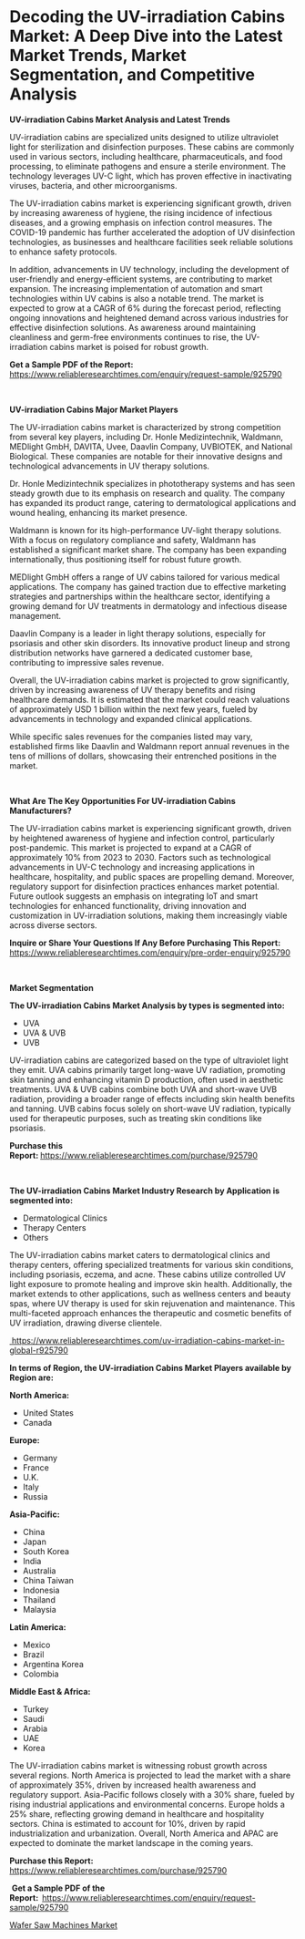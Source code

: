 <p><h1>Decoding the UV-irradiation Cabins Market: A Deep Dive into the Latest Market Trends, Market Segmentation, and Competitive Analysis</h1></p><p><strong>UV-irradiation Cabins Market Analysis and Latest Trends</strong></p>
<p><p>UV-irradiation cabins are specialized units designed to utilize ultraviolet light for sterilization and disinfection purposes. These cabins are commonly used in various sectors, including healthcare, pharmaceuticals, and food processing, to eliminate pathogens and ensure a sterile environment. The technology leverages UV-C light, which has proven effective in inactivating viruses, bacteria, and other microorganisms.</p><p>The UV-irradiation cabins market is experiencing significant growth, driven by increasing awareness of hygiene, the rising incidence of infectious diseases, and a growing emphasis on infection control measures. The COVID-19 pandemic has further accelerated the adoption of UV disinfection technologies, as businesses and healthcare facilities seek reliable solutions to enhance safety protocols. </p><p>In addition, advancements in UV technology, including the development of user-friendly and energy-efficient systems, are contributing to market expansion. The increasing implementation of automation and smart technologies within UV cabins is also a notable trend. The market is expected to grow at a CAGR of 6% during the forecast period, reflecting ongoing innovations and heightened demand across various industries for effective disinfection solutions. As awareness around maintaining cleanliness and germ-free environments continues to rise, the UV-irradiation cabins market is poised for robust growth.</p></p>
<p><strong>Get a Sample PDF of the Report:&nbsp;</strong> <a href="https://www.reliableresearchtimes.com/enquiry/request-sample/925790?utm_campaign=2643&utm_medium=2&utm_source=Github&utm_content=ia&utm_term=24032025&utm_id=uv-irradiation-cabins">https://www.reliableresearchtimes.com/enquiry/request-sample/925790</a></p>
<p>&nbsp;</p>
<p><strong>UV-irradiation Cabins Major Market Players</strong></p>
<p><p>The UV-irradiation cabins market is characterized by strong competition from several key players, including Dr. Honle Medizintechnik, Waldmann, MEDlight GmbH, DAVITA, Uvee, Daavlin Company, UVBIOTEK, and National Biological. These companies are notable for their innovative designs and technological advancements in UV therapy solutions.</p><p>Dr. Honle Medizintechnik specializes in phototherapy systems and has seen steady growth due to its emphasis on research and quality. The company has expanded its product range, catering to dermatological applications and wound healing, enhancing its market presence.</p><p>Waldmann is known for its high-performance UV-light therapy solutions. With a focus on regulatory compliance and safety, Waldmann has established a significant market share. The company has been expanding internationally, thus positioning itself for robust future growth.</p><p>MEDlight GmbH offers a range of UV cabins tailored for various medical applications. The company has gained traction due to effective marketing strategies and partnerships within the healthcare sector, identifying a growing demand for UV treatments in dermatology and infectious disease management.</p><p>Daavlin Company is a leader in light therapy solutions, especially for psoriasis and other skin disorders. Its innovative product lineup and strong distribution networks have garnered a dedicated customer base, contributing to impressive sales revenue.</p><p>Overall, the UV-irradiation cabins market is projected to grow significantly, driven by increasing awareness of UV therapy benefits and rising healthcare demands. It is estimated that the market could reach valuations of approximately USD 1 billion within the next few years, fueled by advancements in technology and expanded clinical applications.</p><p>While specific sales revenues for the companies listed may vary, established firms like Daavlin and Waldmann report annual revenues in the tens of millions of dollars, showcasing their entrenched positions in the market.</p></p>
<p>&nbsp;</p>
<p><strong>What Are The Key Opportunities For UV-irradiation Cabins Manufacturers?</strong></p>
<p><p>The UV-irradiation cabins market is experiencing significant growth, driven by heightened awareness of hygiene and infection control, particularly post-pandemic. This market is projected to expand at a CAGR of approximately 10% from 2023 to 2030. Factors such as technological advancements in UV-C technology and increasing applications in healthcare, hospitality, and public spaces are propelling demand. Moreover, regulatory support for disinfection practices enhances market potential. Future outlook suggests an emphasis on integrating IoT and smart technologies for enhanced functionality, driving innovation and customization in UV-irradiation solutions, making them increasingly viable across diverse sectors.</p></p>
<p><strong>Inquire or Share Your Questions If Any Before Purchasing This Report:</strong> <a href="https://www.reliableresearchtimes.com/enquiry/pre-order-enquiry/925790?utm_campaign=2643&utm_medium=2&utm_source=Github&utm_content=ia&utm_term=24032025&utm_id=uv-irradiation-cabins">https://www.reliableresearchtimes.com/enquiry/pre-order-enquiry/925790</a></p>
<p>&nbsp;</p>
<p><strong>Market Segmentation</strong></p>
<p><strong>The UV-irradiation Cabins Market Analysis by types is segmented into:</strong></p>
<p><ul><li>UVA</li><li>UVA & UVB</li><li>UVB</li></ul></p>
<p><p>UV-irradiation cabins are categorized based on the type of ultraviolet light they emit. UVA cabins primarily target long-wave UV radiation, promoting skin tanning and enhancing vitamin D production, often used in aesthetic treatments. UVA & UVB cabins combine both UVA and short-wave UVB radiation, providing a broader range of effects including skin health benefits and tanning. UVB cabins focus solely on short-wave UV radiation, typically used for therapeutic purposes, such as treating skin conditions like psoriasis.</p></p>
<p><strong>Purchase this Report:&nbsp;</strong><a href="https://www.reliableresearchtimes.com/purchase/925790?utm_campaign=2643&utm_medium=2&utm_source=Github&utm_content=ia&utm_term=24032025&utm_id=uv-irradiation-cabins">https://www.reliableresearchtimes.com/purchase/925790</a></p>
<p>&nbsp;</p>
<p><strong>The UV-irradiation Cabins Market Industry Research by Application is segmented into:</strong></p>
<p><ul><li>Dermatological Clinics</li><li>Therapy Centers</li><li>Others</li></ul></p>
<p><p>The UV-irradiation cabins market caters to dermatological clinics and therapy centers, offering specialized treatments for various skin conditions, including psoriasis, eczema, and acne. These cabins utilize controlled UV light exposure to promote healing and improve skin health. Additionally, the market extends to other applications, such as wellness centers and beauty spas, where UV therapy is used for skin rejuvenation and maintenance. This multi-faceted approach enhances the therapeutic and cosmetic benefits of UV irradiation, drawing diverse clientele.</p></p>
<p><a href="https://www.reliableresearchtimes.com/uv-irradiation-cabins-market-in-global-r925790?utm_campaign=2643&utm_medium=2&utm_source=Github&utm_content=ia&utm_term=24032025&utm_id=uv-irradiation-cabins">&nbsp;https://www.reliableresearchtimes.com/uv-irradiation-cabins-market-in-global-r925790</a></p>
<p><strong>In terms of Region, the UV-irradiation Cabins Market Players available by Region are:</strong></p>
<p>
    <p> <strong> North America: </strong>
        <ul>
            <li>United States</li>
            <li>Canada</li>
        </ul>
        </p> 
    <p> <strong> Europe: </strong>
        <ul>
            <li>Germany</li>
            <li>France</li>
            <li>U.K.</li>
            <li>Italy</li>
            <li>Russia</li>
        </ul>
        </p> 
    <p> <strong> Asia-Pacific: </strong>
        <ul>
            <li>China</li>
            <li>Japan</li>
            <li>South Korea</li>
            <li>India</li>
            <li>Australia</li>
            <li>China Taiwan</li>
            <li>Indonesia</li>
            <li>Thailand</li>
            <li>Malaysia</li>
        </ul>
        </p> 
    <p> <strong> Latin America: </strong>
        <ul>
            <li>Mexico</li>
            <li>Brazil</li>
            <li>Argentina Korea</li>
            <li>Colombia</li>
        </ul>
        </p> 
    <p> <strong> Middle East & Africa: </strong>
        <ul>
            <li>Turkey</li>
            <li>Saudi</li>
            <li>Arabia</li>
            <li>UAE</li>
            <li>Korea</li>
        </ul>
    </p>
    </p>
<p><p>The UV-irradiation cabins market is witnessing robust growth across several regions. North America is projected to lead the market with a share of approximately 35%, driven by increased health awareness and regulatory support. Asia-Pacific follows closely with a 30% share, fueled by rising industrial applications and environmental concerns. Europe holds a 25% share, reflecting growing demand in healthcare and hospitality sectors. China is estimated to account for 10%, driven by rapid industrialization and urbanization. Overall, North America and APAC are expected to dominate the market landscape in the coming years.</p></p>
<p><strong>Purchase this Report: </strong><a href="https://www.reliableresearchtimes.com/purchase/925790?utm_campaign=2643&utm_medium=2&utm_source=Github&utm_content=ia&utm_term=24032025&utm_id=uv-irradiation-cabins">https://www.reliableresearchtimes.com/purchase/925790</a></p>
<p>&nbsp;<strong>Get a Sample PDF of the Report:&nbsp;&nbsp;</strong><a href="https://www.reliableresearchtimes.com/enquiry/request-sample/925790?utm_campaign=2643&utm_medium=2&utm_source=Github&utm_content=ia&utm_term=24032025&utm_id=uv-irradiation-cabins">https://www.reliableresearchtimes.com/enquiry/request-sample/925790</a></p>
<p><strong></strong></p>
<p><p><a href="https://github.com/krinerstormy331/Market-Research-Report-List-1/blob/main/wafer-saw-machines-market.md?utm_campaign=2643&utm_medium=2&utm_source=Github&utm_content=ia&utm_term=24032025&utm_id=uv-irradiation-cabins">Wafer Saw Machines Market</a></p></p>